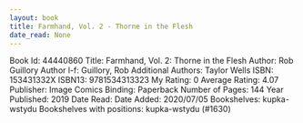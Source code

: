 ```yaml
---
layout: book
title: Farmhand, Vol. 2 - Thorne in the Flesh
date_read: None
---
```


Book Id: 44440860
Title: Farmhand, Vol. 2: Thorne in the Flesh
Author: Rob Guillory
Author l-f: Guillory, Rob
Additional Authors: Taylor Wells
ISBN: 153431332X
ISBN13: 9781534313323
My Rating: 0
Average Rating: 4.07
Publisher: Image Comics
Binding: Paperback
Number of Pages: 144
Year Published: 2019
Date Read: 
Date Added: 2020/07/05
Bookshelves: kupka-wstydu
Bookshelves with positions: kupka-wstydu (#1630)

